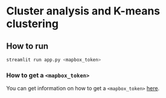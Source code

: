 # Cluster analysis and K-means clustering

## How to run
```bash
streamlit run app.py <mapbox_token> 
```

### How to get a `<mapbox_token>`
You can get information on how to get a `<mapbox_token>` [here](https://plotly.com/python/scattermapbox/).
